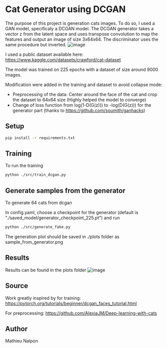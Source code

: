 # Cat Generator using DCGAN
The purpose of this project is generation cats images. To do so, I used a GAN model, specificaly a DCGAN model.
The DCGAN generator takes a vector z from the latent space and uses transpose convolution to map the features and output an image of size 3x64x64. The discriminator uses the same procedure but inverted.
![image](https://github.com/MathieuNlp/cat_gen/assets/78492189/432ddd64-f67f-426e-bee0-0184461d1866)

I used a public dataset available here: https://www.kaggle.com/datasets/crawford/cat-dataset

The model was trained on 225 epochs with a dataset of size around 9000 images. 

Modification were added in the training and dataset to avoid collapse mode:
- Preprocessing of the data: Center around the face of the cat and crop the dataset to 64x64 size (Highly helped the model to converge)
- Change of loss function from log(1-D(G(z))) to -log(D(G(z))) for the generator part (thanks to https://github.com/soumith/ganhacks)
## Setup
```sh
pip install -r requirements.txt
```
## Training
To run the training
```sh
python ./src/train_dcgan.py
```
## Generate samples from the generator
To generate 64 cats from dcgan

In config.yaml, choose a checkpoint for the generator (default is "./saved_model/generator_checkpoint_225.pt")
and run
```sh
python ./src/generate_fake.py
```
The generation plot should be saved in ./plots folder as sample_from_generator.png
## Results
Results can be found in the plots folder
![image](https://github.com/MathieuNlp/cat_gen/assets/78492189/2867d1b9-a1ee-47ed-9299-3f0f57b74c3b)

## Source
Work greatly inspired by for training: https://pytorch.org/tutorials/beginner/dcgan_faces_tutorial.html

For preprocessing: https://github.com/AlexiaJM/Deep-learning-with-cats

## Author
Mathieu Nalpon
